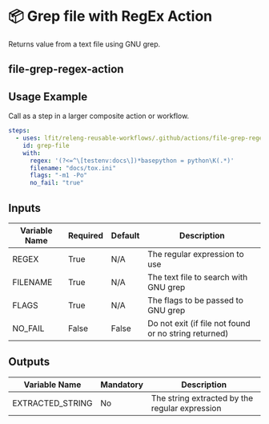 <!--
[comment]: # SPDX-License-Identifier: Apache-2.0
[comment]: # SPDX-FileCopyrightText: 2024 The Linux Foundation
-->

# 📦 Grep file with RegEx Action

Returns value from a text file using GNU grep.

## file-grep-regex-action

## Usage Example

Call as a step in a larger composite action or workflow.

<!-- markdownlint-disable MD013 -->

```yaml
steps:
  - uses: lfit/releng-reusable-workflows/.github/actions/file-grep-regex-action@main # v1.0.0
    id: grep-file
    with:
      regex: '(?<=^\[testenv:docs\])*basepython = python\K(.*)'
      filename: "docs/tox.ini"
      flags: "-m1 -Po"
      no_fail: "true"
```

<!-- markdownlint-enable MD013 -->

## Inputs

<!-- markdownlint-disable MD013 -->

| Variable Name | Required | Default | Description                                           |
| ------------- | -------- | ------- | ----------------------------------------------------- |
| REGEX         | True     | N/A     | The regular expression to use                         |
| FILENAME      | True     | N/A     | The text file to search with GNU grep                 |
| FLAGS         | True     | N/A     | The flags to be passed to GNU grep                    |
| NO_FAIL       | False    | False   | Do not exit (if file not found or no string returned) |

<!-- markdownlint-enable MD013 -->

## Outputs

<!-- markdownlint-disable MD013 -->

| Variable Name    | Mandatory | Description                                    |
| ---------------- | --------- | ---------------------------------------------- |
| EXTRACTED_STRING | No        | The string extracted by the regular expression |

<!-- markdownlint-enable MD013 -->
